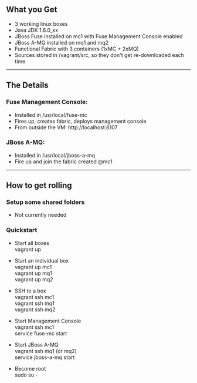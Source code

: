 ## What you Get
- 3 working linux boxes
- Java JDK 1.6.0_xx
- JBoss Fuse installed on mc1 with Fuse Management Console enabled
- JBoss A-MQ installed on mq1 and mq2  
- Functional Fabric with 3 containers (1xMC + 2xMQ)  
- Sources stored in /vagrant/src, so they don't get re-downloaded each time  


---

## The Details

### Fuse Management Console:  
- Installed in /usr/local/fuse-mc  
- Fires up, creates fabric, deploys management console  
- From outside the VM: http://localhost:8107  

### JBoss A-MQ: 
- Installed in /usr/local/jboss-a-mq  
- Fire up and join the fabric created @mc1  

---

## How to get rolling

### Setup some shared folders
- Not currently needed  

### Quickstart  
- Start all boxes  
vagrant up  

- Start an individual box  
vagrant up mc1  
vagrant up mq1  
vagrant up mq2

- SSH to a box  
vagrant ssh mc1  
vagrant ssh mq1  
vagrant ssh mq2 


- Start Management Console  
vagrant ssh mc1   
service fuse-mc start  

- Start JBoss A-MQ  
vagrant ssh mq1 (or mq2)   
service jboss-a-mq start


- Become root   
sudo su - 

